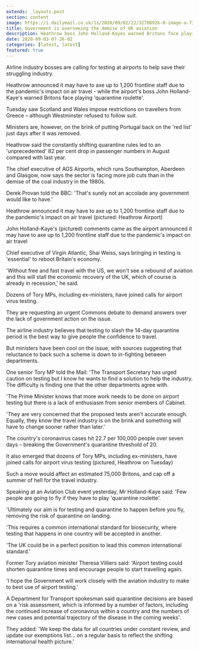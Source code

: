 ```yaml
---
extends: _layouts.post
section: content
image: https://i.dailymail.co.uk/1s/2020/09/02/22/32708926-0-image-a-73_1599083205251.jpg 
title: Government is overseeing the demise of UK aviation 
description: Heathrow boss John Holland-Kayes warned Britons face playing quarantine roulette - as the airport announced it may have to axe up to 1,200 frontline staff. 
date: 2020-09-03-07-26-02 
categories: [latest, latest] 
featured: true 
--- 
```

Airline industry bosses are calling for testing at airports to help save their struggling industry.   



Heathrow announced it may have to axe up to 1,200 frontline staff due to the pandemic's impact on air travel - while the airport's boss John Holland-Kaye's warned Britons face playing 'quarantine roulette'.

Tuesday saw Scotland and Wales impose restrictions on travellers from Greece – although Westminster refused to follow suit.

Ministers are, however, on the brink of putting Portugal back on the 'red list' just days after it was removed.

Heathrow said the constantly shifting quarantine rules led to an 'unprecedented' 82 per cent drop in passenger numbers in August compared with last year.

The chief executive of AGS Airports, which runs Southampton, Aberdeen and Glasgow, now says the sector is facing more job cuts than in the demise of the coal industry in the 1980s.

Derek Provan told the BBC: 'That's surely not an accolade any government would like to have.' 

Heathrow announced it may have to axe up to 1,200 frontline staff due to the pandemic's impact on air travel (pictured: Heathrow Airport) 

John Holland-Kaye's (pictured) comments came as the airport announced it may have to axe up to 1,200 frontline staff due to the pandemic's impact on air travel

Chief executive of Virgin Atlantic, Shai Weiss, says bringing in testing is 'essential' to reboot Britain's economy.

'Without free and fast travel with the US, we won't see a rebound of aviation and this will stall the economic recovery of the UK, which of course is already in recession,' he said. 

Dozens of Tory MPs, including ex-ministers, have joined calls for airport virus testing.

They are requesting an urgent Commons debate to demand answers over the lack of government action on the issue.

The airline industry believes that testing to slash the 14-day quarantine period is the best way to give people the confidence to travel.

But ministers have been cool on the issue, with sources suggesting that reluctance to back such a scheme is down to in-fighting between departments.

One senior Tory MP told the Mail: 'The Transport Secretary has urged caution on testing but I know he wants to find a solution to help the industry. The difficulty is finding one that the other departments agree with.

'The Prime Minister knows that more work needs to be done on airport testing but there is a lack of enthusiasm from senior members of Cabinet.

'They are very concerned that the proposed tests aren't accurate enough. Equally, they know the travel industry is on the brink and something will have to change sooner rather than later.'

The country's coronavirus cases hit 22.7 per 100,000 people over seven days – breaking the Government's quarantine threshold of 20.

It also emerged that dozens of Tory MPs, including ex-ministers, have joined calls for airport virus testing (pictured, Heathrow on Tuesday)

Such a move would affect an estimated 75,000 Britons, and cap off a summer of hell for the travel industry.

Speaking at an Aviation Club event yesterday, Mr Holland-Kaye said: 'Few people are going to fly if they have to play 'quarantine roulette'.

'Ultimately our aim is for testing and quarantine to happen before you fly, removing the risk of quarantine on landing.

'This requires a common international standard for biosecurity, where testing that happens in one country will be accepted in another.

'The UK could be in a perfect position to lead this common international standard.'

Former Tory aviation minister Theresa Villiers said: 'Airport testing could shorten quarantine times and encourage people to start travelling again.

'I hope the Government will work closely with the aviation industry to make to best use of airport testing.'

A Department for Transport spokesman said quarantine decisions are based on a 'risk assessment, which is informed by a number of factors, including the continued increase of coronavirus within a country and the numbers of new cases and potential trajectory of the disease in the coming weeks'.

They added: 'We keep the data for all countries under constant review, and update our exemptions list... on a regular basis to reflect the shifting international health picture.'

